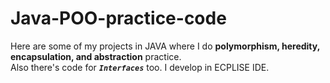 # Java-POO-practice-code
Here are some of my projects in JAVA where I do **polymorphism, heredity, encapsulation, and abstraction** practice.<br>
Also there's code for ***`Interfaces`*** too. I develop in ECPLISE IDE.
